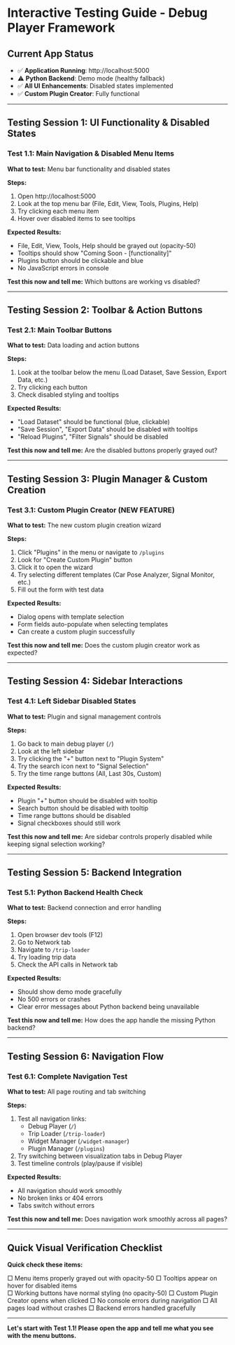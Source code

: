 # Interactive Testing Guide - Debug Player Framework

## Current App Status
- ✅ **Application Running**: http://localhost:5000  
- ⚠️ **Python Backend**: Demo mode (healthy fallback)
- ✅ **All UI Enhancements**: Disabled states implemented
- ✅ **Custom Plugin Creator**: Fully functional

---

## Testing Session 1: UI Functionality & Disabled States

### Test 1.1: Main Navigation & Disabled Menu Items
**What to test:** Menu bar functionality and disabled states

**Steps:**
1. Open http://localhost:5000
2. Look at the top menu bar (File, Edit, View, Tools, Plugins, Help)
3. Try clicking each menu item
4. Hover over disabled items to see tooltips

**Expected Results:**
- File, Edit, View, Tools, Help should be grayed out (opacity-50)
- Tooltips should show "Coming Soon - [functionality]"
- Plugins button should be clickable and blue
- No JavaScript errors in console

**Test this now and tell me:** Which buttons are working vs disabled?

---

## Testing Session 2: Toolbar & Action Buttons

### Test 2.1: Main Toolbar Buttons
**What to test:** Data loading and action buttons

**Steps:**
1. Look at the toolbar below the menu (Load Dataset, Save Session, Export Data, etc.)
2. Try clicking each button
3. Check disabled styling and tooltips

**Expected Results:**
- "Load Dataset" should be functional (blue, clickable)
- "Save Session", "Export Data" should be disabled with tooltips
- "Reload Plugins", "Filter Signals" should be disabled

**Test this now and tell me:** Are the disabled buttons properly grayed out?

---

## Testing Session 3: Plugin Manager & Custom Creation

### Test 3.1: Custom Plugin Creator (NEW FEATURE)
**What to test:** The new custom plugin creation wizard

**Steps:**
1. Click "Plugins" in the menu or navigate to `/plugins`
2. Look for "Create Custom Plugin" button
3. Click it to open the wizard
4. Try selecting different templates (Car Pose Analyzer, Signal Monitor, etc.)
5. Fill out the form with test data

**Expected Results:**
- Dialog opens with template selection
- Form fields auto-populate when selecting templates
- Can create a custom plugin successfully

**Test this now and tell me:** Does the custom plugin creator work as expected?

---

## Testing Session 4: Sidebar Interactions

### Test 4.1: Left Sidebar Disabled States
**What to test:** Plugin and signal management controls

**Steps:**
1. Go back to main debug player (`/`)
2. Look at the left sidebar
3. Try clicking the "+" button next to "Plugin System"
4. Try the search icon next to "Signal Selection"
5. Try the time range buttons (All, Last 30s, Custom)

**Expected Results:**
- Plugin "+" button should be disabled with tooltip
- Search button should be disabled with tooltip
- Time range buttons should be disabled
- Signal checkboxes should still work

**Test this now and tell me:** Are sidebar controls properly disabled while keeping signal selection working?

---

## Testing Session 5: Backend Integration

### Test 5.1: Python Backend Health Check
**What to test:** Backend connection and error handling

**Steps:**
1. Open browser dev tools (F12)
2. Go to Network tab
3. Navigate to `/trip-loader` 
4. Try loading trip data
5. Check the API calls in Network tab

**Expected Results:**
- Should show demo mode gracefully
- No 500 errors or crashes
- Clear error messages about Python backend being unavailable

**Test this now and tell me:** How does the app handle the missing Python backend?

---

## Testing Session 6: Navigation Flow

### Test 6.1: Complete Navigation Test
**What to test:** All page routing and tab switching

**Steps:**
1. Test all navigation links:
   - Debug Player (`/`)
   - Trip Loader (`/trip-loader`)
   - Widget Manager (`/widget-manager`) 
   - Plugin Manager (`/plugins`)
2. Try switching between visualization tabs in Debug Player
3. Test timeline controls (play/pause if visible)

**Expected Results:**
- All navigation should work smoothly
- No broken links or 404 errors
- Tabs switch without errors

**Test this now and tell me:** Does navigation work smoothly across all pages?

---

## Quick Visual Verification Checklist

**Quick check these items:**

□ Menu items properly grayed out with opacity-50
□ Tooltips appear on hover for disabled items  
□ Working buttons have normal styling (no opacity-50)
□ Custom Plugin Creator opens when clicked
□ No console errors during navigation
□ All pages load without crashes
□ Backend errors handled gracefully

---

**Let's start with Test 1.1! Please open the app and tell me what you see with the menu buttons.**
